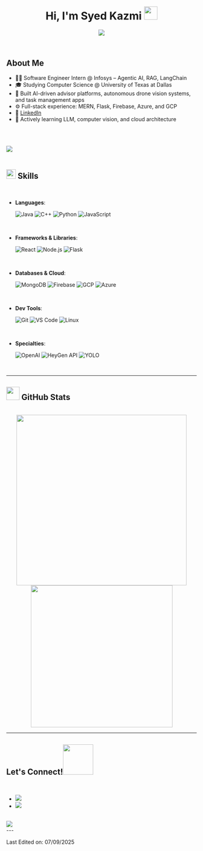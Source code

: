 <h1 align="center"><b>Hi, I'm Syed Kazmi</b> <img src="https://media.giphy.com/media/hvRJCLFzcasrR4ia7z/giphy.gif" width="35"></h1>

<p align="center">
  <a href="https://github.com/DenverCoder1/readme-typing-svg">
    <img src="https://readme-typing-svg.herokuapp.com?font=Time+New+Roman&color=cyan&size=25&center=true&vCenter=true&width=600&height=100&lines=Software+Engineer+Intern+@+Infosys;Computer+Science+Student+@+UTD;Full-Stack+Developer+|+AI+Builder;Lifelong+Learner+and+Builder">
  </a>
</p>

<br>

## **About Me**

- 👨‍💻 Software Engineer Intern @ Infosys – Agentic AI, RAG, LangChain
- 🎓 Studying Computer Science @ University of Texas at Dallas
- 🧠 Built AI-driven advisor platforms, autonomous drone vision systems, and task management apps
- ⚙️ Full-stack experience: MERN, Flask, Firebase, Azure, and GCP
- 📄 [LinkedIn](https://www.linkedin.com/in/syedkazmi14/)
- 🌱 Actively learning LLM, computer vision, and cloud architecture

<br><br>

<img src="https://user-images.githubusercontent.com/73097560/115834477-dbab4500-a447-11eb-908a-139a6edaec5c.gif"><br><br>

## <img src="https://media2.giphy.com/media/QssGEmpkyEOhBCb7e1/giphy.gif" width="25"><b> Skills</b>
<br>

<p align="center">

- **Languages**:

  ![Java](https://img.shields.io/badge/Java-%23ED8B00.svg?style=for-the-badge&logo=java&logoColor=white)
  ![C++](https://img.shields.io/badge/C++-%2300599C.svg?style=for-the-badge&logo=c%2B%2B&logoColor=white)
  ![Python](https://img.shields.io/badge/Python-%2314354C.svg?style=for-the-badge&logo=python&logoColor=white)
  ![JavaScript](https://img.shields.io/badge/JavaScript-%23F7DF1E.svg?style=for-the-badge&logo=javascript&logoColor=black)

<br>

- **Frameworks & Libraries**:

  ![React](https://img.shields.io/badge/React-%2320232a.svg?style=for-the-badge&logo=react&logoColor=%2361DAFB)
  ![Node.js](https://img.shields.io/badge/Node.js-%23339933.svg?style=for-the-badge&logo=node.js&logoColor=white)
  ![Flask](https://img.shields.io/badge/Flask-%23000.svg?style=for-the-badge&logo=flask&logoColor=white)

<br>

- **Databases & Cloud**:

  ![MongoDB](https://img.shields.io/badge/MongoDB-%2347A248.svg?style=for-the-badge&logo=mongodb&logoColor=white)
  ![Firebase](https://img.shields.io/badge/Firebase-%23039BE5.svg?style=for-the-badge&logo=firebase)
  ![GCP](https://img.shields.io/badge/Google%20Cloud-%234285F4.svg?style=for-the-badge&logo=google-cloud&logoColor=white)
  ![Azure](https://img.shields.io/badge/Azure-%230072C6.svg?style=for-the-badge&logo=microsoft-azure&logoColor=white)

<br>

- **Dev Tools**:

  ![Git](https://img.shields.io/badge/Git-%23F05033.svg?style=for-the-badge&logo=git&logoColor=white)
  ![VS Code](https://img.shields.io/badge/VS%20Code-%23007ACC.svg?style=for-the-badge&logo=visual-studio-code&logoColor=white)
  ![Linux](https://img.shields.io/badge/Linux-%23FCC624.svg?style=for-the-badge&logo=linux&logoColor=black)

<br>

- **Specialties**:

  ![OpenAI](https://img.shields.io/badge/OpenAI-%23440088.svg?style=for-the-badge&logo=openai&logoColor=white)
  ![HeyGen API](https://img.shields.io/badge/HeyGen-Avatar-blueviolet?style=for-the-badge)
  ![YOLO](https://img.shields.io/badge/YOLO-Computer%20Vision-critical?style=for-the-badge)

</p>

<br>

-----

## <img src="https://media.giphy.com/media/iY8CRBdQXODJSCERIr/giphy.gif" width="35"><b> GitHub Stats </b>
<br>

<div align="center">
  <a href="https://github.com/syedkazmi14/">
    <img src="https://github-readme-stats.vercel.app/api?username=syedkazmi14&include_all_commits=true&count_private=true&show_icons=true&line_height=20&title_color=7A7ADB&icon_color=2234AE&text_color=D3D3D3&bg_color=0,000000,130F40" width="450"/>
    <img src="https://github-readme-stats.vercel.app/api/top-langs?username=syedkazmi14&show_icons=true&locale=en&layout=compact&line_height=20&title_color=7A7ADB&icon_color=2234AE&text_color=D3D3D3&bg_color=0,000000,130F40" width="375"/>
  </a>
</div>

-----

## <b> Let's Connect!</b><img src="https://github.com/syedkazmi14/syedkazmi14/raw/main/assets/mdImages/handshake.gif" width="80">
<br>

<div align='left'>
  <ul>
<li>
      <a href="https://linkedin.com/in/syedkazmi14" target="_blank">
        <img src="https://img.shields.io/badge/linkedin:-syedkazmi14-%2300acee.svg?color=0A66C2&style=for-the-badge&logo=linkedin&logoColor=white"/>
      </a>
    </li>



<li>
  <a href="mailto:smjkazmi14@gmail.com" target="_blank">
    <img src="https://img.shields.io/badge/Email:-Click%20to%20Mail-%23EA4335.svg?style=for-the-badge&logo=gmail&logoColor=white"/>
  </a>
</li>

  </ul>
</div>

<br>
<img src="https://user-images.githubusercontent.com/73097560/115834477-dbab4500-a447-11eb-908a-139a6edaec5c.gif">
<br>
---

Last Edited on: 07/09/2025
